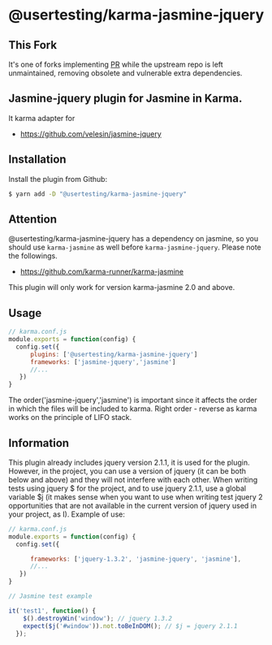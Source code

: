 @usertesting/karma-jasmine-jquery
====================

## This Fork
It's one of forks implementing [PR](https://github.com/bessdsv/karma-jasmine-jquery/pull/16) while the upstream repo
is left unmaintained, removing obsolete and vulnerable extra dependencies.

## Jasmine-jquery plugin for Jasmine in Karma.

It karma adapter for
+ https://github.com/velesin/jasmine-jquery

## Installation

Install the plugin from Github:

```sh
$ yarn add -D "@usertesting/karma-jasmine-jquery"
```

## Attention
@usertesting/karma-jasmine-jquery has a dependency on jasmine, so you should use `karma-jasmine` as well before `karma-jasmine-jquery`. Please note the followings.
+ https://github.com/karma-runner/karma-jasmine

This plugin will only work for version karma-jasmine 2.0 and above.

## Usage

```js
// karma.conf.js
module.exports = function(config) {
  config.set({
      plugins: ['@usertesting/karma-jasmine-jquery']
      frameworks: ['jasmine-jquery','jasmine']
      //...
   })
}
```

The order('jasmine-jquery','jasmine') is important since it affects the order in which the files will be included to karma. Right order - reverse as karma works on the principle of LIFO stack.

## Information
This plugin already includes jquery version 2.1.1, it is used for the plugin.
However, in the project, you can use a version of jquery (it can be both below and above) and they will not interfere with each other.
When writing tests using jquery $ for the project, and to use jquery 2.1.1, use a global variable $j (it makes sense when you want to use when writing test jquery 2 opportunities that are not available in the current version of jquery used in your project, as I).
Example of use:

```js
// karma.conf.js
module.exports = function(config) {
  config.set({

      frameworks: ['jquery-1.3.2', 'jasmine-jquery', 'jasmine'],
      //...
   })
}

// Jasmine test example

it('test1', function() {
    $().destroyWin('window'); // jquery 1.3.2
    expect($j('#window')).not.toBeInDOM(); // $j = jquery 2.1.1
  });

```



